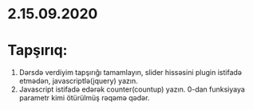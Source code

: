 # 2.15.09.2020

# Tapşırıq:
  1. Dərsdə verdiyim tapşırığı tamamlayın, slider hissəsini plugin istifadə etmədən, javascriptlə(jquery) yazın.
  2. Javascript istifadə edərək counter(countup) yazın. 0-dan funksiyaya parametr kimi ötürülmüş rəqəmə qədər.
